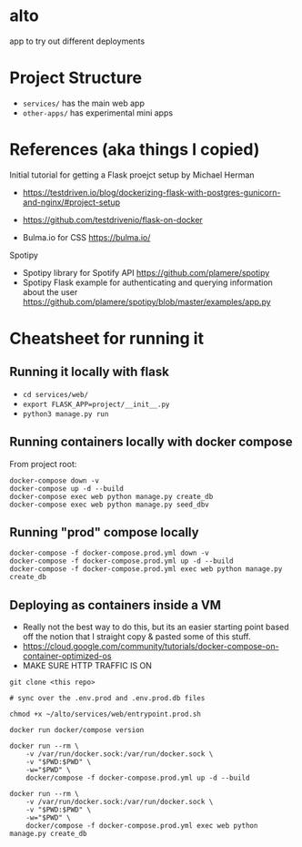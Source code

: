 # alto
app to try out different deployments

# Project Structure
- `services/` has the main web app 
- `other-apps/` has experimental mini apps

# References (aka things I copied)
Initial tutorial for getting a Flask proejct setup by Michael Herman
- https://testdriven.io/blog/dockerizing-flask-with-postgres-gunicorn-and-nginx/#project-setup
- https://github.com/testdrivenio/flask-on-docker

- Bulma.io for CSS https://bulma.io/ 

Spotipy
- Spotipy library for Spotify API https://github.com/plamere/spotipy
- Spotipy Flask example for authenticating and querying information about the user https://github.com/plamere/spotipy/blob/master/examples/app.py


# Cheatsheet for running it
## Running it locally with flask
- `cd services/web/`
- `export FLASK_APP=project/__init__.py`
- `python3 manage.py run`

## Running containers locally with docker compose
From project root:

```
docker-compose down -v
docker-compose up -d --build
docker-compose exec web python manage.py create_db
docker-compose exec web python manage.py seed_dbv
```

## Running  "prod" compose locally
```
docker-compose -f docker-compose.prod.yml down -v
docker-compose -f docker-compose.prod.yml up -d --build
docker-compose -f docker-compose.prod.yml exec web python manage.py create_db
```

## Deploying as containers inside a VM
* Really not the best way to do this, but its an easier starting point based off the notion that I straight copy & pasted some of this stuff.
* https://cloud.google.com/community/tutorials/docker-compose-on-container-optimized-os 
* MAKE SURE HTTP TRAFFIC IS ON

```
git clone <this repo>

# sync over the .env.prod and .env.prod.db files

chmod +x ~/alto/services/web/entrypoint.prod.sh

docker run docker/compose version

docker run --rm \
    -v /var/run/docker.sock:/var/run/docker.sock \
    -v "$PWD:$PWD" \
    -w="$PWD" \
    docker/compose -f docker-compose.prod.yml up -d --build

docker run --rm \
    -v /var/run/docker.sock:/var/run/docker.sock \
    -v "$PWD:$PWD" \
    -w="$PWD" \
    docker/compose -f docker-compose.prod.yml exec web python manage.py create_db
```
